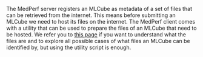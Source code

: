 The MedPerf server registers an MLCube as metadata of a set of files that can be retrieved from the internet. This means before submitting an MLCube we need to host its files on the internet. The MedPerf client comes with a utility that can be used to prepare the files of an MLCube that need to be hosted. We refer you to [this page](../concepts/mlcube_files.md) if you want to understand what the files are and to explore all possible cases of what files an MLCube can be identified by, but using the utility script is enough.
